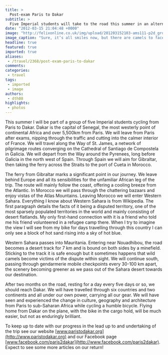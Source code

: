 ```yaml
---
title: >
  Post-exam Paris to Dakar
subtitle: >
  Five Imperial students will take to the road this summer in an alternative road trip
date: "2012-03-15 21:04:48 +0000"
image: "http://felixonline.co.uk/img/upload/201203152103-ams111-p2d_groupphoto.jpg"
image_caption: "Sure, it’s all smiles now, but there are camels to face"
headline: true
featured: true
imported: true
aliases:
 - /travel/2368/post-exam-paris-to-dakar
comments:
categories:
 - travel
tags:
 - imported
 - image
authors:
 - dth08
highlights:
 - photos
---
```


This summer I will be part of a group of five Imperial students cycling from Paris to Dakar. Dakar is the capital of Senegal, the most westerly point of continental Africa and over 5,500km from Paris. We will leave from Paris after exams, nipping through the traffic and cutting into the calmer interior of France. We will travel along the Way of St. James, a network of pilgrimage routes converging on the Cathedral of Santiago de Compostela in Galicia. We will depart from the Way around the Pyrenees, long before Galicia in the north west of Spain. Through Spain we will aim for Gibraltar, then taking the ferry across the Straits to the port of Cueta in Morocco.

The ferry from Gibraltar marks a significant point in our journey. We leave behind Europe and all its sensibilities for the unfamiliar African leg of the trip. The route will mainly follow the coast, offering a cooling breeze from the Atlantic. In Morocco we will pass through the chattering bazaars and enjoy vistas of the Atlas Mountains. Leaving Morocco we will enter Western Sahara. Everything I know about Western Sahara is from Wikipedia. The first paragraph details the facts of it being a disputed territory, one of the most sparsely populated territories in the world and mainly consisting of desert flatlands. My only first-hand connection with it is a friend who told me his friend volunteered in a refugee camp there. When I try to imagine the view I will see from my bike for days travelling through this country I can only see a block of hot sand rising into a sky of hot blue.

Western Sahara passes into Mauritania. Entering near Nouadhibou, the road becomes a desert track for 7 km and is bound on both sides by a minefield. Sticking to the track it is safe enough but it sometimes happens that wild camels become victims of the dispute within sight. We will continue south, passing through gendarmerie mobile checkpoints every 30-100 km apart, the scenery becoming greener as we pass out of the Sahara desert towards our destination.

After two months on the road, resting for a day every five days or so, we should reach Dakar. We will have travelled through six countries and two continents and all under our own power, carrying all our gear. We will have seen and experienced the change in culture, geography and architecture from Paris to sub-Saharan Africa while cycling a humble bicycle. Flying home from Dakar on the plane, with the bike in the cargo hold, will be much easier, but not as enduringly brilliant.

To keep up to date with our progress in the lead up to and undertaking of the trip see our website [www.paristodakar.org](http://www.paristodakar.org) and our Facebook page [www.facebook.com/paris2dakar](http://www.facebook.com/paris2dakar). Expect to see some more articles on our return!
